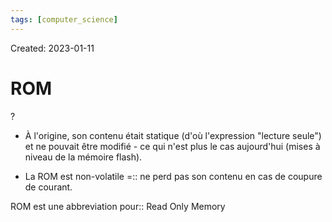 ```yaml
---
tags: [computer_science] 
---
```

Created: 2023-01-11

# ROM
?
- À l'origine, son contenu était statique (d'où l'expression "lecture seule") et ne pouvait être modifié - ce qui n'est plus le cas aujourd'hui (mises à niveau de la mémoire flash).
<!--SR:!2024-03-21,263,250-->

- La ROM est non-volatile =:: ne perd pas son contenu en cas de coupure de courant.
<!--SR:!2023-11-12,179,252-->

<!--SR:!2023-02-11,17,230-->

ROM est une abbreviation pour:: Read Only Memory
<!--SR:!2024-02-19,257,270-->